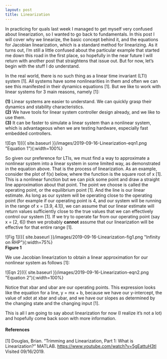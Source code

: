 ```yaml
---
layout: post
title: Linearization
---
```


In practicing for quals last week I managed to get myself very confused about linearization, so I wanted to go back to fundamentals. In this post I will cover why we linearize, the basic concept behind it, and the equations for Jacobian linearization, which is a standard method for linearizing. As it turns out, I’m still a little confused about the particular example that started me down this road in the first place, so hopefully in the near future I will return with another post that straightens that issue out. But for now, let’s begin with the stuff I do understand. 

In the real world, there is no such thing as a linear time invariant (LTI) system [1]. All systems have some nonlinearities in them and often we can see this manifested in their dynamics equations [1]. But we like to work with linear systems for 3 main reasons, namely [1]:     

**(1)** Linear systems are easier to understand. We can quickly grasp their dynamics and stability characteristics.     
**(2)** We have tools for linear system controller design already, and we like to use them.     
**(3)** It can be faster to simulate a linear system than a nonlinear system, which is advantageous when we are testing hardware, especially fast embedded controllers.     

![Eqn 1]({{ site.baseurl }}/images/2019-09-16-Linearization-eqn1.png "Equation 1"){:width=100%}

So given our preference for LTIs, we must find a way to approximate a nonlinear system into a linear system in some limited way, as demonstrated in the equation above. That is the process of linearization. As an example, consider the plot of f(x) below, where the function is the square root of x [1]. This is a nonlinear function but we can pick some point and draw a straight line approximation about that point. The point we choose is called the operating point, or the equilibrium point [1]. And the line is our linear estimate. As long as our system will be operating close to the operating point (for example if our operating point is 4, and our system will be running in the range of x = [3.9, 4.1]), we can assume that our linear estimate will return values sufficiently close to the true values that we can effectively control our system [1]. If we try to operate far from our operating point (say x = [2, 6]) then we probably **cannot** assume that our linearization will be effective for that entire range [1]. 

![Fig 1]({{ site.baseurl }}/images/2019-09-16-Linearization-fig1.png "Infinity on RHP"){:width=75%}      
**Figure 1**

We use Jacobian linearization to obtain a linear approximation for our nonlinear system as follows [1]: 

![Eqn 2]({{ site.baseurl }}/images/2019-09-16-Linearization-eqn2.png "Equation 2"){:width=100%}

Notice that xbar and ubar are our operating points. This expression looks like the equation for a line, y = mx + b, because we have our y-intercept, the value of xdot at xbar and ubar, and we have our slopes as determined by the changing state and the changing input [1]. 

This is all I am going to say about linearization for now (I realize it’s not a lot) and hopefully come back soon with more information. 

#### References

[1] Douglas, Brian. “Trimming and Linearization, Part 1: What is Linearization?” MATLAB. <https://www.youtube.com/watch?v=5gEattuH3tI> Visited 09/16/2019.
